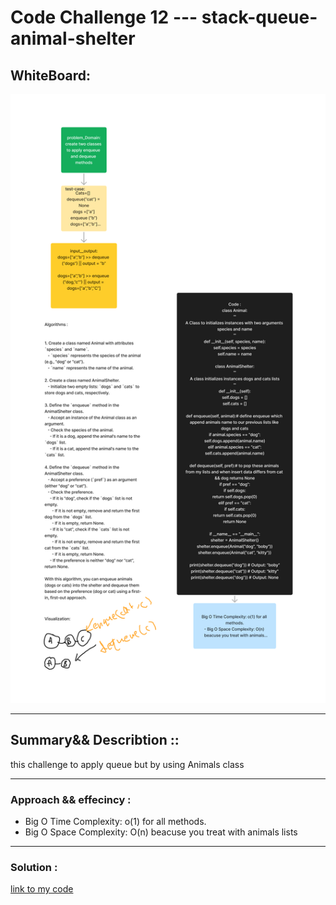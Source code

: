 # Code Challenge 12  --- stack-queue-animal-shelter
## WhiteBoard:
![WhiteBoard](cc12.jpg)
*****
## Summary&& Describtion ::
this challenge to apply queue but by using Animals class


*****


### Approach && effecincy :
- Big O Time Complexity: o(1) for all methods.
- Big O Space Complexity: O(n) beacuse you treat with animals lists
****
### Solution :
[link to my code ](./stack_queueanimalshelter/stacKqueue.py)